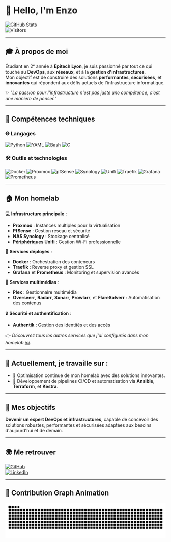 # 👋 Hello, I'm Enzo  

[![GitHub Stats](https://github-readme-stats.vercel.app/api?username=enzogagg&show_icons=true&theme=dark&hide_border=true)](https://github.com/enzogagg)  
![Visitors](https://visitor-badge.laobi.icu/badge?page_id=enzogagg.enzo)

---

## 🎓 À propos de moi  

Étudiant en 2ᵉ année à **Epitech Lyon**, je suis passionné par tout ce qui touche au **DevOps**, aux **réseaux**, et à la **gestion d'infrastructures**.  
Mon objectif est de construire des solutions **performantes**, **sécurisées**, et **innovantes** qui répondent aux défis actuels de l'infrastructure informatique.  

✨ *"La passion pour l'infrastructure n'est pas juste une compétence, c'est une manière de penser."*

---

## 🔧 Compétences techniques  

### 🌐 Langages  
![Python](https://img.shields.io/badge/-Python-3776AB?logo=python&logoColor=white&style=flat-square)
![YAML](https://img.shields.io/badge/-YAML-0F9D58?logo=yaml&logoColor=white&style=flat-square)
![Bash](https://img.shields.io/badge/-Bash-4EAA25?logo=gnubash&logoColor=white&style=flat-square)
![C](https://img.shields.io/badge/-C-A8B9CC?logo=c&logoColor=white&style=flat-square)

### 🛠️ Outils et technologies  
![Docker](https://img.shields.io/badge/-Docker-2496ED?logo=docker&logoColor=white&style=flat-square)
![Proxmox](https://img.shields.io/badge/-Proxmox-E57000?logo=proxmox&logoColor=white&style=flat-square)
![pfSense](https://img.shields.io/badge/-pfSense-003399?logo=pfsense&logoColor=white&style=flat-square)
![Synology](https://img.shields.io/badge/-Synology-B5B5B6?logo=synology&logoColor=white&style=flat-square)
![Unifi](https://img.shields.io/badge/-Unifi-55C500?logo=ubiquiti&logoColor=white&style=flat-square)
![Traefik](https://img.shields.io/badge/-Traefik-24A1C1?logo=traefikmesh&logoColor=white&style=flat-square)
![Grafana](https://img.shields.io/badge/-Grafana-F46800?logo=grafana&logoColor=white&style=flat-square)
![Prometheus](https://img.shields.io/badge/-Prometheus-E6522C?logo=prometheus&logoColor=white&style=flat-square)

---

## 🏠 Mon homelab  

💻 **Infrastructure principale** :  
- **Proxmox** : Instances multiples pour la virtualisation  
- **PfSense** : Gestion réseau et sécurité  
- **NAS Synology** : Stockage centralisé  
- **Périphériques Unifi** : Gestion Wi-Fi professionnelle  

🔧 **Services déployés** :  
- **Docker** : Orchestration des conteneurs  
- **Traefik** : Reverse proxy et gestion SSL  
- **Grafana** et **Prometheus** : Monitoring et supervision avancés  

🎥 **Services multimédias** :  
- **Plex** : Gestionnaire multimédia  
- **Overseerr**, **Radarr**, **Sonarr**, **Prowlarr**, et **FlareSolverr** : Automatisation des contenus  

🔒 **Sécurité et authentification** :  
- **Authentik** : Gestion des identités et des accès  

👉 *Découvrez tous les autres services que j'ai configurés dans mon homelab [ici](#).*  

---

## 🌱 Actuellement, je travaille sur :  
- 🚀 Optimisation continue de mon homelab avec des solutions innovantes.  
- 📖 Développement de pipelines CI/CD et automatisation via **Ansible**, **Terraform**, et **Kestra**.  

---

## 🌟 Mes objectifs  
**Devenir un expert DevOps et infrastructures**, capable de concevoir des solutions robustes, performantes et sécurisées adaptées aux besoins d'aujourd'hui et de demain.

---

## 🌍 Me retrouver  

[![GitHub](https://img.shields.io/badge/GitHub-%23121011.svg?style=for-the-badge&logo=github&logoColor=white)](https://github.com/enzogagg/)  
[![LinkedIn](https://img.shields.io/badge/LinkedIn-%230077B5.svg?style=for-the-badge&logo=linkedin&logoColor=white)](https://www.linkedin.com/in/enzo-gaggiotti-867a0229a?utm_source=share&utm_campaign=share_via&utm_content=profile&utm_medium=ios_app)  

---

## 🐍 Contribution Graph Animation  

![Snake animation](https://github.com/enzogagg/enzogagg/blob/output/github-contribution-grid-snake.svg)
